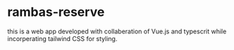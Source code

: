 # rambas-reserve

this is a web app developed with collaberation of Vue.js and typescrit while incorperating tailwind CSS for styling.

